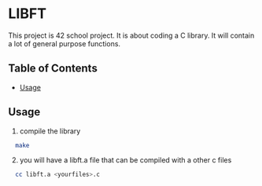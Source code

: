# LIBFT

This project is 42 school project.
It is about coding a C library.
It will contain a lot of general purpose functions.

## Table of Contents
- [Usage](#usage)

## Usage
1. compile the library
```bash
  make
```
2. you will have a libft.a file that can be compiled with a other c files
```bash
  cc libft.a <yourfiles>.c
```
